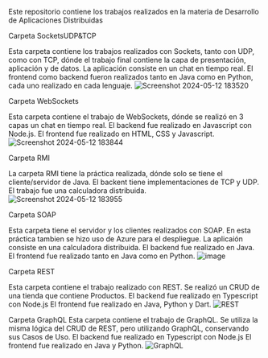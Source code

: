 Este repositorio contiene los trabajos realizados en la materia de Desarrollo de Aplicaciones Distribuidas

Carpeta SocketsUDP&TCP

Esta carpeta contiene los trabajos realizados con Sockets, tanto con UDP, como con TCP, dónde el trabajo final contiene la capa de presentación, aplicación y de datos. La aplicación consiste en un chat en tiempo real.
El frontend como backend fueron realizados tanto en Java como en Python, cada uno realizado en cada lenguaje.
![Screenshot 2024-05-12 183520](https://github.com/markesiano/Distribuidas-Trabajos/assets/118830526/b7ca6fba-d2f1-49b1-b47b-a80a89e6e314)

Carpeta WebSockets

Esta carpeta contiene el trabajo de WebSockets, dónde se realizó en 3 capas un chat en tiempo real.
El backend fue realizado en Javascript con Node.js.
El frontend fue realizado en HTML, CSS y Javascript.
![Screenshot 2024-05-12 183844](https://github.com/markesiano/Distribuidas-Trabajos/assets/118830526/e5cb49ca-54cd-438a-a53c-7b043c043bcb)

Carpeta RMI

La carpeta RMI tiene la práctica realizada, dónde solo se tiene el cliente/servidor de Java. El backent tiene implementaciones de TCP y UDP.
El trabajo fue una calculadora distribuida.
![Screenshot 2024-05-12 183955](https://github.com/markesiano/Distribuidas-Trabajos/assets/118830526/129bf521-f564-491f-862d-ad19235b8064)

Carpeta SOAP

Esta carpeta tiene el servidor y los clientes realizados con SOAP. En esta práctica tambien se hizo uso de Azure para el despliegue.
La aplicaión consiste en una calculadora distribuida.
El backend fue realizado en Java.
El frontend fue realizado tanto en Java como en Python.
![image](https://github.com/markesiano/Distribuidas-Trabajos/assets/118830526/ba27aaf6-7d77-4c06-abc9-f35ff8ce97ed)

Carpeta REST

Esta carpeta contiene el trabajo realizado con REST. Se realizó un CRUD de una tienda que contiene Productos.
El backend fue realizado en Typescript con Node.js
El frontend fue realizado en Java, Python y Dart.
![REST](https://github.com/markesiano/Distribuidas-Trabajos/assets/118830526/f8b84aef-4f35-4581-8c45-0f9517c67d8a)

Carpeta GraphQL
Esta carpeta contiene el trabajo de GraphQL. Se utiliza la misma lógica del CRUD de REST, pero utilizando GraphQL, conservando sus Casos de Uso.
El backend fue realizado en Typescript con Node.js
El frontend fue realizado en Java y Python.
![GraphQL](https://github.com/markesiano/Distribuidas-Trabajos/assets/118830526/c505381e-beb1-4df3-8c88-d24ccce9be97)

